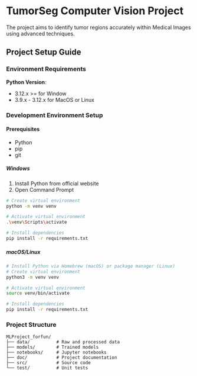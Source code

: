 # TumorSeg Computer Vision Project

 The project aims to identify tumor regions accurately within Medical Images using advanced techniques.
 
## Project Setup Guide

### Environment Requirements
**Python Version**: 
- 3.12.x >= for Window 
- 3.9.x - 3.12.x for MacOS or Linux

### Development Environment Setup

#### Prerequisites
- Python
- pip
- git

##### Windows
1. Install Python from official website
2. Open Command Prompt
```bash
# Create virtual environment
python -m venv venv

# Activate virtual environment
.\venv\Scripts\activate

# Install dependencies
pip install -r requirements.txt
```

##### macOS/Linux
```bash
# Install Python via Homebrew (macOS) or package manager (Linux)
# Create virtual environment
python3 -m venv venv

# Activate virtual environment
source venv/bin/activate

# Install dependencies
pip install -r requirements.txt
```
### Project Structure
```
MLProject_forfun/
├── data/          # Raw and processed data
├── models/        # Trained models
├── notebooks/     # Jupyter notebooks
├── doc/           # Project documentation
├── src/           # Source code
└── test/          # Unit tests
```